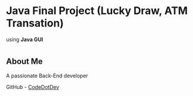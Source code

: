 # Java Final Project (Lucky Draw, ATM Transation)
using **Java GUI**

#

## About Me
A passionate Back-End developer

GitHub - [CodeDotDev](https://github.com/code-dot-dev)